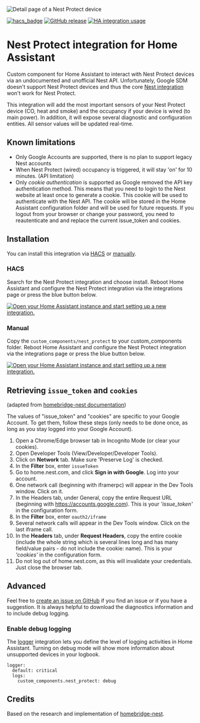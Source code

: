 ![Detail page of a Nest Protect device](https://github.com/iMicknl/ha-nest-protect/assets/1424596/8fd15c57-2a9c-4c20-8c8f-65a526573d1e)

[![hacs_badge](https://img.shields.io/badge/HACS-Default-orange.svg)](https://github.com/hacs/integration)
[![GitHub release](https://img.shields.io/github/release/iMicknl/ha-nest-protect.svg)](https://GitHub.com/iMicknl/ha-nest-protect/releases/)
[![HA integration usage](https://img.shields.io/badge/dynamic/json?color=41BDF5&logo=home-assistant&label=integration%20usage&suffix=%20installs&cacheSeconds=15600&url=https://analytics.home-assistant.io/custom_integrations.json&query=$.nest_protect.total)](https://analytics.home-assistant.io/custom_integrations.json)

# Nest Protect integration for Home Assistant

Custom component for Home Assistant to interact with Nest Protect devices via an undocumented and unofficial Nest API. Unfortunately, Google SDM doesn't support Nest Protect devices and thus the core [Nest integration](https://www.home-assistant.io/integrations/nest/) won't work for Nest Protect.

This integration will add the most important sensors of your Nest Protect device (CO, heat and smoke) and the occupancy if your device is wired (to main power). In addition, it will expose several diagnostic and configuration entities. All sensor values will be updated real-time.

## Known limitations

- Only Google Accounts are supported, there is no plan to support legacy Nest accounts
- When Nest Protect (wired) occupancy is triggered, it will stay 'on' for 10 minutes. (API limitation)
- Only _cookie authentication_ is supported as Google removed the API key authentication method. This means that you need to login to the Nest website at least once to generate a cookie. This cookie will be used to authenticate with the Nest API. The cookie will be stored in the Home Assistant configuration folder and will be used for future requests. If you logout from your browser or change your password, you need to reautenticate and and replace the current issue_token and cookies.

## Installation

You can install this integration via [HACS](#hacs) or [manually](#manual).

### HACS

Search for the Nest Protect integration and choose install. Reboot Home Assistant and configure the Nest Protect integration via the integrations page or press the blue button below.

[![Open your Home Assistant instance and start setting up a new integration.](https://my.home-assistant.io/badges/config_flow_start.svg)](https://my.home-assistant.io/redirect/config_flow_start/?domain=nest_protect)

### Manual

Copy the `custom_components/nest_protect` to your custom_components folder. Reboot Home Assistant and configure the Nest Protect integration via the integrations page or press the blue button below.

[![Open your Home Assistant instance and start setting up a new integration.](https://my.home-assistant.io/badges/config_flow_start.svg)](https://my.home-assistant.io/redirect/config_flow_start/?domain=nest_protect)

## Retrieving `issue_token` and `cookies`

(adapted from [homebridge-nest documentation](https://github.com/chrisjshull/homebridge-nest))

The values of "issue_token" and "cookies" are specific to your Google Account. To get them, follow these steps (only needs to be done once, as long as you stay logged into your Google Account).

1. Open a Chrome/Edge browser tab in Incognito Mode (or clear your cookies).
2. Open Developer Tools (View/Developer/Developer Tools).
3. Click on **Network** tab. Make sure 'Preserve Log' is checked.
4. In the **Filter** box, enter `issueToken`
5. Go to home.nest.com, and click **Sign in with Google**. Log into your account.
6. One network call (beginning with iframerpc) will appear in the Dev Tools window. Click on it.
7. In the Headers tab, under General, copy the entire Request URL (beginning with https://accounts.google.com). This is your _'issue_token'_ in the configuration form.
8. In the **Filter** box, enter `oauth2/iframe`
9. Several network calls will appear in the Dev Tools window. Click on the last iframe call.
10. In the **Headers** tab, under **Request Headers**, copy the entire cookie (include the whole string which is several lines long and has many field/value pairs - do not include the cookie: name). This is your _'cookies'_ in the configuration form.
11. Do not log out of home.nest.com, as this will invalidate your credentials. Just close the browser tab.

## Advanced

Feel free to [create an issue on GitHub](https://github.com/iMicknl/ha-nest-protect/issues/new/choose) if you find an issue or if you have a suggestion. It is always helpful to download the diagnostics information and to include debug logging.

### Enable debug logging

The [logger](https://www.home-assistant.io/integrations/logger/) integration lets you define the level of logging activities in Home Assistant. Turning on debug mode will show more information about unsupported devices in your logbook.

```
logger:
  default: critical
  logs:
    custom_components.nest_protect: debug
```

## Credits

Based on the research and implementation of [homebridge-nest](https://github.com/chrisjshull/homebridge-nest).
